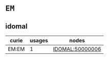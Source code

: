 # `EM`

## idomal

| curie   |   usages | nodes                                                     |
|---------|----------|-----------------------------------------------------------|
| EM:EM   |        1 | [IDOMAL:50000006](https://bioregistry.io/IDOMAL:50000006) |

